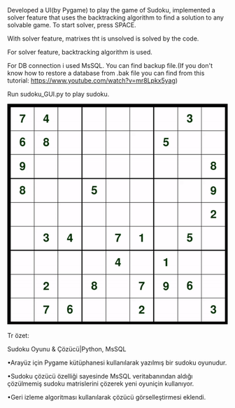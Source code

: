 Developed a UI(by Pygame) to play the game of Sudoku, implemented a solver feature that uses the backtracking algorithm to find a solution to any solvable game. To start solver, press SPACE. 

With solver feature, matrixes tht is unsolved is solved by the code.

For solver feature, backtracking algorithm is used.

For DB connection i used MsSQL. You can find backup file.(If you don't know how to restore a database from .bak file you can find from this tutorial: https://www.youtube.com/watch?v=mr8Lpkx5yag)

Run sudoku_GUI.py to play sudoku.

![](sudoku-gif.gif)

Tr özet:

Sudoku Oyunu & Çözücü|Python, MsSQL

•Arayüz için Pygame kütüphanesi kullanılarak yazılmış bir sudoku oyunudur.

•Sudoku çözücü özelliği sayesinde MsSQL veritabanından aldığı çözülmemiş sudoku matrislerini çözerek yeni oyuniçin kullanıyor.

•Geri izleme algoritması kullanılarak çözücü görselleştirmesi eklendi.
